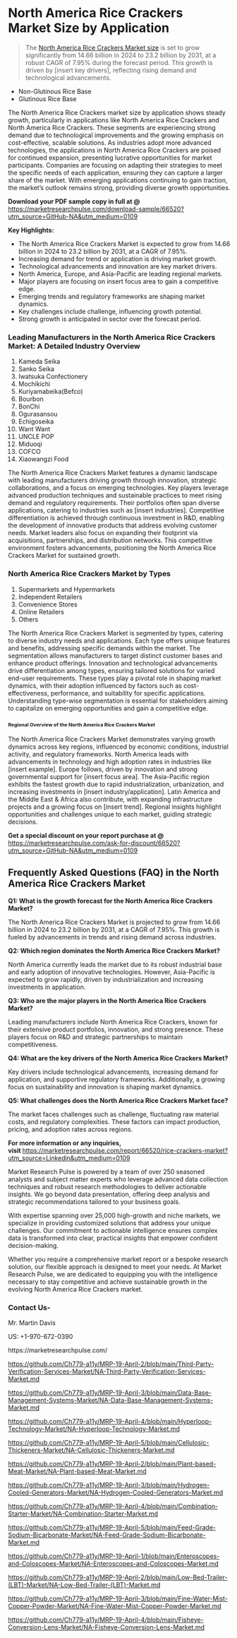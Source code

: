 <h1>North America Rice Crackers Market&nbsp;Size by Application</h1><blockquote><p>The <a href="https://marketresearchpulse.com/download-sample/66520?utm_source=GitHub-NA&amp;utm_medium=0109">North America Rice Crackers Market size</a> is set to grow significantly from 14.66 billion in 2024 to 23.2 billion by 2031, at a robust CAGR of 7.95% during the forecast period. This growth is driven by [insert key drivers], reflecting rising demand and technological advancements.</p></blockquote><ul><li>Non-Glutinous Rice Base <li> Glutinous Rice Base</li></ul><p>The North America Rice Crackers market size by application shows steady growth, particularly in applications like North America Rice Crackers and North America Rice Crackers. These segments are experiencing strong demand due to technological improvements and the growing emphasis on cost-effective, scalable solutions. As industries adopt more advanced technologies, the applications in North America Rice Crackers are poised for continued expansion, presenting lucrative opportunities for market participants. Companies are focusing on adapting their strategies to meet the specific needs of each application, ensuring they can capture a larger share of the market. With emerging applications continuing to gain traction, the market’s outlook remains strong, providing diverse growth opportunities.</p><p><strong>Download your PDF sample copy in full at @ </strong><a href="https://marketresearchpulse.com/download-sample/66520?utm_source=GitHub-NA&amp;utm_medium=0109">https://marketresearchpulse.com/download-sample/66520?utm_source=GitHub-NA&amp;utm_medium=0109</a></p><p><strong>Key Highlights: </strong></p><ul><li>The North America Rice Crackers Market is expected to grow from 14.66 billion in 2024 to 23.2 billion by 2031, at a CAGR of 7.95%.</li><li>Increasing demand for trend or application is driving market growth.</li><li>Technological advancements and innovation are key market drivers.</li><li>North America, Europe, and Asia-Pacific are leading regional markets.</li><li>Major players are focusing on insert focus area to gain a competitive edge.</li><li>Emerging trends and regulatory frameworks are shaping market dynamics.</li><li>Key challenges include challenge, influencing growth potential.</li><li>Strong growth is anticipated in sector over the forecast period.</li></ul><h3>Leading Manufacturers in the North America Rice Crackers Market: A Detailed Industry Overview</h3><ol><li>Kameda Seika</li><li>Sanko Seika</li><li>Iwatsuka Confectionery</li><li>Mochikichi</li><li>Kuriyamabeika(Befco)</li><li>Bourbon</li><li>BonChi</li><li>Ogurasansou</li><li>Echigoseika</li><li>Want Want</li><li>UNCLE POP</li><li>Miduoqi</li><li>COFCO</li><li>Xiaowangzi Food</li></ol><div class="flex max-w-full flex-col flex-grow"><div class="min-h-8 text-message flex w-full flex-col items-end gap-2 whitespace-normal break-words [.text-message+&amp;]:mt-5" dir="auto" data-message-author-role="assistant" data-message-id="fd8432e4-4910-450d-b182-61b7bfb0a01f" data-message-model-slug="gpt-4o"><div class="flex w-full flex-col gap-1 empty:hidden first:pt-[3px]"><div class="markdown prose w-full break-words dark:prose-invert light"><p>The North America Rice Crackers Market features a dynamic landscape with leading manufacturers driving growth through innovation, strategic collaborations, and a focus on emerging technologies. Key players leverage advanced production techniques and sustainable practices to meet rising demand and regulatory requirements. Their portfolios often span diverse applications, catering to industries such as [insert industries]. Competitive differentiation is achieved through continuous investment in R&amp;D, enabling the development of innovative products that address evolving customer needs. Market leaders also focus on expanding their footprint via acquisitions, partnerships, and distribution networks. This competitive environment fosters advancements, positioning the North America Rice Crackers Market for sustained growth.</p></div></div></div></div><h3>North America Rice Crackers Market by Types</h3><ol><li>Supermarkets and Hypermarkets <li> Independent Retailers <li> Convenience Stores <li> Online Retailers <li> Others</li></ol><div class="flex max-w-full flex-col flex-grow"><div class="min-h-8 text-message flex w-full flex-col items-end gap-2 whitespace-normal break-words [.text-message+&amp;]:mt-5" dir="auto" data-message-author-role="assistant" data-message-id="084470be-0bb7-4664-bddf-5156b4f41249" data-message-model-slug="gpt-4o-mini"><div class="flex w-full flex-col gap-1 empty:hidden first:pt-[3px]"><div class="markdown prose w-full break-words dark:prose-invert light"><p>The North America Rice Crackers Market is segmented by types, catering to diverse industry needs and applications. Each type offers unique features and benefits, addressing specific demands within the market. The segmentation allows manufacturers to target distinct customer bases and enhance product offerings. Innovation and technological advancements drive differentiation among types, ensuring tailored solutions for varied end-user requirements. These types play a pivotal role in shaping market dynamics, with their adoption influenced by factors such as cost-effectiveness, performance, and suitability for specific applications. Understanding type-wise segmentation is essential for stakeholders aiming to capitalize on emerging opportunities and gain a competitive edge.</p></div></div></div></div><h3><span style="font-size: 11px;">Regional Overview of the North America Rice Crackers Market</span></h3><div class="flex max-w-full flex-col flex-grow"><div class="min-h-8 text-message flex w-full flex-col items-end gap-2 whitespace-normal break-words [.text-message+&amp;]:mt-5" dir="auto" data-message-author-role="assistant" data-message-id="e9038762-ce64-4e30-91c9-9bd413514231" data-message-model-slug="gpt-4o-mini"><div class="flex w-full flex-col gap-1 empty:hidden first:pt-[3px]"><div class="markdown prose w-full break-words dark:prose-invert light"><p>The North America Rice Crackers Market demonstrates varying growth dynamics across key regions, influenced by economic conditions, industrial activity, and regulatory frameworks. North America leads with advancements in technology and high adoption rates in industries like [insert example]. Europe follows, driven by innovation and strong governmental support for [insert focus area]. The Asia-Pacific region exhibits the fastest growth due to rapid industrialization, urbanization, and increasing investments in [insert industry/application]. Latin America and the Middle East &amp; Africa also contribute, with expanding infrastructure projects and a growing focus on [insert trend]. Regional insights highlight opportunities and challenges unique to each market, guiding strategic decisions.</p></div></div></div></div><p><strong>Get a special discount on your report purchase at @ </strong><a href="https://marketresearchpulse.com/ask-for-discount/66520?utm_source=GitHub-NA&amp;utm_medium=0109">https://marketresearchpulse.com/ask-for-discount/66520?utm_source=GitHub-NA&amp;utm_medium=0109</a></p><h2>Frequently Asked Questions (FAQ) in the North America Rice Crackers Market</h2><p><strong>Q1: What is the growth forecast for the North America Rice Crackers Market?</strong></p><p>The North America Rice Crackers Market is projected to grow from 14.66 billion in 2024 to 23.2 billion by 2031, at a CAGR of 7.95%. This growth is fueled by advancements in trends and rising demand across industries.</p><p><strong>Q2: Which region dominates the North America Rice Crackers Market?</strong></p><p>North America currently leads the market due to its robust industrial base and early adoption of innovative technologies. However, Asia-Pacific is expected to grow rapidly, driven by industrialization and increasing investments in application.</p><p><strong>Q3: Who are the major players in the North America Rice Crackers Market?</strong></p><p>Leading manufacturers include North America Rice Crackers, known for their extensive product portfolios, innovation, and strong presence. These players focus on R&amp;D and strategic partnerships to maintain competitiveness.</p><p><strong>Q4: What are the key drivers of the North America Rice Crackers Market?</strong></p><p>Key drivers include technological advancements, increasing demand for application, and supportive regulatory frameworks. Additionally, a growing focus on sustainability and innovation is shaping market dynamics.</p><p><strong>Q5: What challenges does the North America Rice Crackers Market face?</strong></p><p>The market faces challenges such as challenge, fluctuating raw material costs, and regulatory complexities. These factors can impact production, pricing, and adoption rates across regions.</p><p><strong>For more information or any inquiries, visit&nbsp;</strong><a href="https://marketresearchpulse.com/report/66520/rice-crackers-market?utm_source=Linkedin&utm_medium=0109">https://marketresearchpulse.com/report/66520/rice-crackers-market?utm_source=Linkedin&utm_medium=0109</a></p><p>Market Research Pulse is powered by a team of over 250 seasoned analysts and subject matter experts who leverage advanced data collection techniques and robust research methodologies to deliver actionable insights. We go beyond data presentation, offering deep analysis and strategic recommendations tailored to your business goals.</p><p>With expertise spanning over 25,000 high-growth and niche markets, we specialize in providing customized solutions that address your unique challenges. Our commitment to actionable intelligence ensures complex data is transformed into clear, practical insights that empower confident decision-making.</p><p>Whether you require a comprehensive market report or a bespoke research solution, our flexible approach is designed to meet your needs. At Market Research Pulse, we are dedicated to equipping you with the intelligence necessary to stay competitive and achieve sustainable growth in the evolving North America Rice Crackers market.</p><h3><strong>Contact Us-</strong></h3><p>Mr. Martin Davis</p><p>US: +1-970-672-0390</p><p>https://marketresearchpulse.com/</p><p><a href="https://github.com/Ch779-a11y/MRP-19-April-2/blob/main/Third-Party-Verification-Services-Market/NA-Third-Party-Verification-Services-Market.md">https://github.com/Ch779-a11y/MRP-19-April-2/blob/main/Third-Party-Verification-Services-Market/NA-Third-Party-Verification-Services-Market.md</a></p><p><a href="https://github.com/Ch779-a11y/MRP-19-April-3/blob/main/Data-Base-Management-Systems-Market/NA-Data-Base-Management-Systems-Market.md">https://github.com/Ch779-a11y/MRP-19-April-3/blob/main/Data-Base-Management-Systems-Market/NA-Data-Base-Management-Systems-Market.md</a></p><p><a href="https://github.com/Ch779-a11y/MRP-19-April-4/blob/main/Hyperloop-Technology-Market/NA-Hyperloop-Technology-Market.md">https://github.com/Ch779-a11y/MRP-19-April-4/blob/main/Hyperloop-Technology-Market/NA-Hyperloop-Technology-Market.md</a></p><p><a href="https://github.com/Ch779-a11y/MRP-19-April-5/blob/main/Cellulosic-Thickeners-Market/NA-Cellulosic-Thickeners-Market.md">https://github.com/Ch779-a11y/MRP-19-April-5/blob/main/Cellulosic-Thickeners-Market/NA-Cellulosic-Thickeners-Market.md</a></p><p><a href="https://github.com/Ch779-a11y/MRP-19-April-2/blob/main/Plant-based-Meat-Market/NA-Plant-based-Meat-Market.md">https://github.com/Ch779-a11y/MRP-19-April-2/blob/main/Plant-based-Meat-Market/NA-Plant-based-Meat-Market.md</a></p><p><a href="https://github.com/Ch779-a11y/MRP-19-April-3/blob/main/Hydrogen-Cooled-Generators-Market/NA-Hydrogen-Cooled-Generators-Market.md">https://github.com/Ch779-a11y/MRP-19-April-3/blob/main/Hydrogen-Cooled-Generators-Market/NA-Hydrogen-Cooled-Generators-Market.md</a></p><p><a href="https://github.com/Ch779-a11y/MRP-19-April-4/blob/main/Combination-Starter-Market/NA-Combination-Starter-Market.md">https://github.com/Ch779-a11y/MRP-19-April-4/blob/main/Combination-Starter-Market/NA-Combination-Starter-Market.md</a></p><p><a href="https://github.com/Ch779-a11y/MRP-19-April-5/blob/main/Feed-Grade-Sodium-Bicarbonate-Market/NA-Feed-Grade-Sodium-Bicarbonate-Market.md">https://github.com/Ch779-a11y/MRP-19-April-5/blob/main/Feed-Grade-Sodium-Bicarbonate-Market/NA-Feed-Grade-Sodium-Bicarbonate-Market.md</a></p><p><a href="https://github.com/Ch779-a11y/MRP-19-April-1/blob/main/Enteroscopes-and-Coloscopes-Market/NA-Enteroscopes-and-Coloscopes-Market.md">https://github.com/Ch779-a11y/MRP-19-April-1/blob/main/Enteroscopes-and-Coloscopes-Market/NA-Enteroscopes-and-Coloscopes-Market.md</a></p><p><a href="https://github.com/Ch779-a11y/MRP-19-April-2/blob/main/Low-Bed-Trailer-(LBT)-Market/NA-Low-Bed-Trailer-(LBT)-Market.md">https://github.com/Ch779-a11y/MRP-19-April-2/blob/main/Low-Bed-Trailer-(LBT)-Market/NA-Low-Bed-Trailer-(LBT)-Market.md</a></p><p><a href="https://github.com/Ch779-a11y/MRP-19-April-3/blob/main/Fine-Water-Mist-Copper-Powder-Market/NA-Fine-Water-Mist-Copper-Powder-Market.md">https://github.com/Ch779-a11y/MRP-19-April-3/blob/main/Fine-Water-Mist-Copper-Powder-Market/NA-Fine-Water-Mist-Copper-Powder-Market.md</a></p><p><a href="https://github.com/Ch779-a11y/MRP-19-April-4/blob/main/Fisheye-Conversion-Lens-Market/NA-Fisheye-Conversion-Lens-Market.md">https://github.com/Ch779-a11y/MRP-19-April-4/blob/main/Fisheye-Conversion-Lens-Market/NA-Fisheye-Conversion-Lens-Market.md</a></p>
